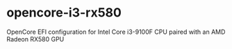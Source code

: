 # opencore-i3-rx580
OpenCore EFI configuration for Intel Core i3-9100F CPU paired with an AMD Radeon RX580 GPU
